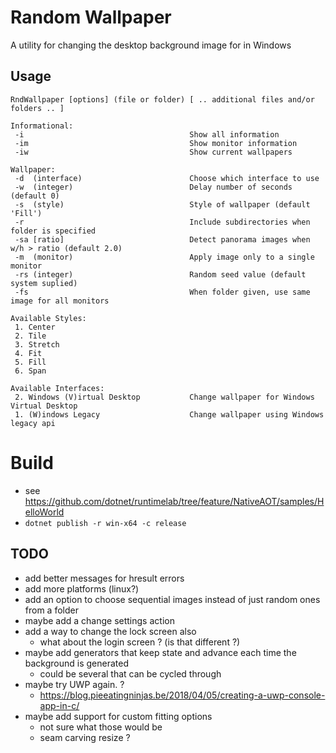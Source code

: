 # Random Wallpaper #
A utility for changing the desktop background image for in Windows

## Usage ##
```
RndWallpaper [options] (file or folder) [ .. additional files and/or folders .. ]

Informational:
 -i                                     Show all information
 -im                                    Show monitor information
 -iw                                    Show current wallpapers

Wallpaper:
 -d  (interface)                        Choose which interface to use
 -w  (integer)                          Delay number of seconds (default 0)
 -s  (style)                            Style of wallpaper (default 'Fill')
 -r                                     Include subdirectories when folder is specified
 -sa [ratio]                            Detect panorama images when w/h > ratio (default 2.0)
 -m  (monitor)                          Apply image only to a single monitor
 -rs (integer)                          Random seed value (default system suplied)
 -fs                                    When folder given, use same image for all monitors

Available Styles:
 1. Center
 2. Tile
 3. Stretch
 4. Fit
 5. Fill
 6. Span

Available Interfaces:
 2. Windows (V)irtual Desktop           Change wallpaper for Windows Virtual Desktop
 1. (W)indows Legacy                    Change wallpaper using Windows legacy api
```

# Build #
* see https://github.com/dotnet/runtimelab/tree/feature/NativeAOT/samples/HelloWorld
* ```dotnet publish -r win-x64 -c release```

## TODO ##
* add better messages for hresult errors
* add more platforms (linux?)
* add an option to choose sequential images instead of just random ones from a folder
* maybe add a change settings action
* add a way to change the lock screen also
  * what about the login screen ? (is that different ?)
* maybe add generators that keep state and advance each time the background is generated
  * could be several that can be cycled through
* maybe try UWP again. ?
  * https://blog.pieeatingninjas.be/2018/04/05/creating-a-uwp-console-app-in-c/
* maybe add support for custom fitting options
  * not sure what those would be
  * seam carving resize ?